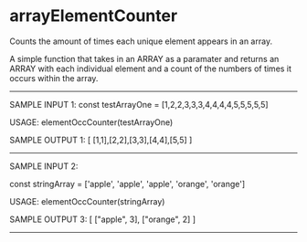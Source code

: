 # arrayElementCounter
Counts the amount of times each unique element appears in an array.

A simple function that takes in an ARRAY as a paramater and returns an ARRAY with each individual element and a count of the numbers of times it occurs within the array.

------------------------------------------------------------------------------------------------------------------------------

SAMPLE INPUT 1:
  const testArrayOne = [1,2,2,3,3,3,4,4,4,4,5,5,5,5,5]
  
USAGE:
  elementOccCounter(testArrayOne)
  
SAMPLE OUTPUT 1: 
  [
    [1,1],[2,2],[3,3],[4,4],[5,5]
  ]
  
------------------------------------------------------------------------------------------------------------------------------
SAMPLE INPUT 2:
  
  const stringArray = ['apple', 'apple', 'apple', 'orange', 'orange']
  
USAGE:
  elementOccCounter(stringArray)
  
SAMPLE OUTPUT 3: 
  [
    ["apple", 3], ["orange", 2]
  ]
  
------------------------------------------------------------------------------------------------------------------------------
